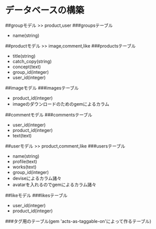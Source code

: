# データベースの構築

##groupモデル >> product,user
###groupsテーブル

* name(string)

##productモデル >> image,comment,like
###productsテーブル

* title(string)
* catch_copy(string)
* concept(text)
* group_id(integer)
* user_id(integer)

##imageモデル
###imagesテーブル

* product_id(integer)
* imageのダウンロードのためのgemによるカラム

##commentモデル
###commentsテーブル

* user_id(integer)
* product_id(integer)
* text(text)

##userモデル >> product,comment,like
###usersテーブル

* name(string)
* profile(text)
* works(text)
* group_id(integer)
* deviseによるカラム諸々
* avatarを入れるのでgemによるカラム諸々

##likeモデル
###likesテーブル

* user_id(integer)
* product_id(integer)

###タグ用のテーブル(gem 'acts-as-taggable-on'によって作るテーブル)

